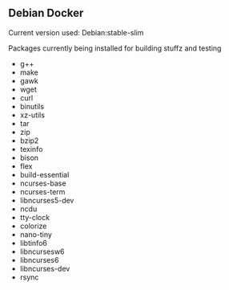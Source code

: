 ## Debian Docker

Current version used: Debian:stable-slim

Packages currently being installed for building stuffz and testing

- g++ 
- make 
- gawk 
- wget 
- curl 
- binutils 
- xz-utils 
- tar 
- zip 
- bzip2 
- texinfo
- bison 
- flex 
- build-essential 
- ncurses-base 
- ncurses-term 
- libncurses5-dev 
- ncdu 
- tty-clock 
- colorize
- nano-tiny 
- libtinfo6 
- libncursesw6 
- libncurses6 
- libncurses-dev 
- rsync
